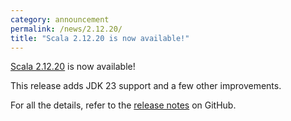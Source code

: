 ```yaml
---
category: announcement
permalink: /news/2.12.20/
title: "Scala 2.12.20 is now available!"
---
```

[Scala 2.12.20](https://github.com/scala/scala/releases/tag/v2.12.20) is now available!

This release adds JDK 23 support and a few other improvements.

For all the details, refer to the [release notes](https://github.com/scala/scala/releases/tag/v2.12.20) on GitHub.

